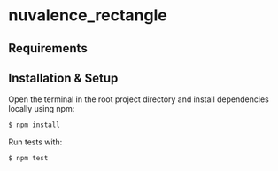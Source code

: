 # nuvalence_rectangle

## Requirements

## Installation & Setup

Open the terminal in the root project directory and install dependencies locally using npm:

```bash
$ npm install
```

Run tests with: 

```bash
$ npm test
```
